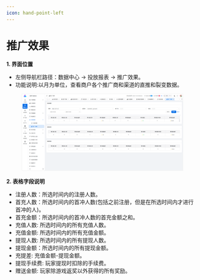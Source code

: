 ```yaml
---
icon: hand-point-left
---
```


# 推广效果

**1. 界面位置**

* 左侧导航栏路径：数据中心 → 投放报表 → 推广效果。
* 功能说明:以月为单位，查看商户各个推广商和渠道的直推和裂变数据。

<figure><img src="../../.gitbook/assets/image (24).png" alt=""><figcaption></figcaption></figure>

**2. 表格字段说明**

* 注册人数：所选时间内的注册人数。
* 首充人数：所选时间内的首冲人数(包括之前注册，但是在所选时间内才进行首冲的人)。
* 首充金额：所选时间内的首冲人数的首充金额之和。
* 充值人数: 所选时间内的所有充值人数。
* 充值金额: 所选时间内的所有充值金额。
* 提现人数: 所选时间内的所有提现人数。
* 提现金额：所选时间内的所有提现金额。
* 充提差: 充值金额-提现金额。
* 提现手续费: 玩家提现时扣除的手续费。
* 赠送金额: 玩家除游戏返奖以外获得的所有奖励。
